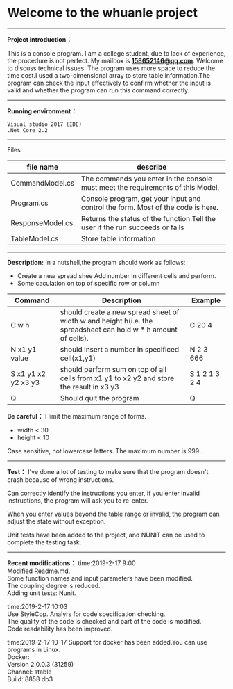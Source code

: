 ﻿# Welcome to the whuanle project

------
**Project introduction：**

This is a console program.
I am a college student, due to lack of experience, the procedure is not perfect. My mailbox is **158652146@qq.com**. Welcome to discuss technical issues.
The program uses more space to reduce the time cost.I used a two-dimensional array to store table information.The program can check the input effectively to confirm whether the input is valid and whether the program can run this command correctly.

----------

**Running environment：**

    Visual studio 2017 (IDE)
    .Net Core 2.2


----------
Files

| file name | describe |
| ------ | ------ |
| CommandModel.cs| The commands you enter in the console must meet the requirements of this Model. |  
| Program.cs | Console program, get your input and control the form. Most of the code is here. |  
| ResponseModel.cs | Returns the status of the function.Tell the user if the run succeeds or fails |
| TableModel.cs | Store table information |


----------

**Description:**
In a nutshell,the program should work as follows:

 - Create a new spread shee Add number in different cells and perform.
 - Some caculation on top of specific row or column
 
| Command | Description | Example |
| ------ | ------ | ------ |
| C w h | should create a new spread sheet of width w and height h(i.e. the spreadsheet can hold w * h amount of cells). | C 20 4 |
| N x1 y1 value | should insert a number in specificed cell(x1,y1) | N 2 3 666 |
| S x1 y1 x2 y2 x3 y3 | should perform sum on top of all cells from x1 y1 to x2 y2 and store the result in x3 y3 | S 1 2 1 3 2 4 |
| Q | Should quit the program | Q |

**Be careful：**
I limit the maximum range of forms.

 - width < 30
 - height < 10

Case sensitive, not lowercase letters.
The maximum number is 999 .

----------


**Test：**
I've done a lot of testing to make sure that the program doesn't crash because of wrong instructions.

Can correctly identify the instructions you enter, if you enter invalid instructions, the program will ask you to re-enter.

When you enter values beyond the table range or invalid, the program can adjust the state without exception.

Unit tests have been added to the project, and NUNIT can be used to complete the testing task.

----------

**Recent modifications：**
time:2019-2-17 9:00  
Modified Readme.md.  
Some function names and input parameters have been modified.  
The coupling degree is reduced.  
Adding unit tests: Nunit.  

time:2019-2-17 10:03  
Use StyleCop. Analyrs for code specification checking.  
The quality of the code is checked and part of the code is modified.  
Code readability has been improved.  

time:2019-2-17 10-17
Support for docker has been added.You can use programs in Linux.  
Docker:  
Version 2.0.0.3 (31259)  
Channel: stable  
Build: 8858 db3  